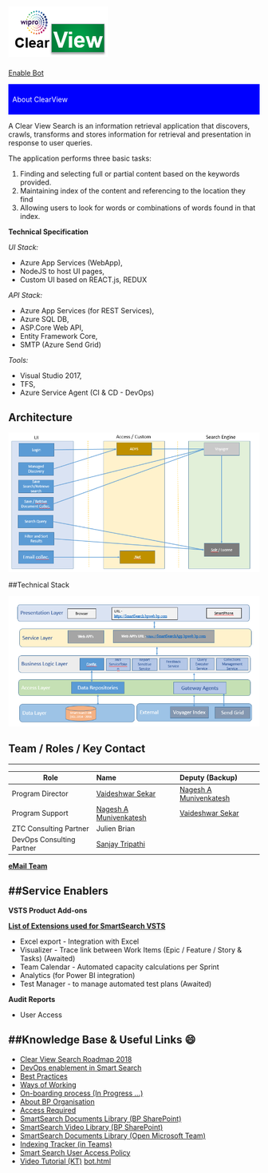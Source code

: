 
![ClearViewLOGO.png](/.attachments/ClearViewLOGO-32593f84-3334-4ca5-899f-fac7a2531ae7.png) 
---
<script type="text/javascript">
var myVar="hello";
function showAlert() { alert('You triggered an alert!'); }
</script>

<p><a href="#" onClick="alert('Hello');">Enable Bot</a></p>

<div style="background-color:blue;color:white;padding:8px;">
<p>About ClearView</p>
</div>

A Clear View Search is an information retrieval application that discovers, crawls, transforms and stores information for retrieval and presentation in response to user queries.

The application performs three basic tasks:
1. Finding and selecting full or partial content based on the keywords provided.
2. Maintaining index of the content and referencing to the location they find
3. Allowing users to look for words or combinations of words found in that index.


**Technical Specification**

*UI Stack:*
- Azure App Services (WebApp),
- NodeJS to host UI pages,
- Custom UI based on REACT.js, REDUX

*API Stack:*
- Azure App Services (for REST Services),
- Azure SQL DB,
- ASP.Core Web API,
- Entity Framework Core,
- SMTP (Azure Send Grid)

*Tools:*
- Visual Studio 2017,
- TFS,
- Azure Service Agent (CI & CD - DevOps)


## Architecture 
![SS_Arch_2.png](.attachments/SS_Arch_2-cb8598d8-af48-4ac2-aedd-3b52f43f4281.png)

##Technical Stack

![SS_Architecture.png](.attachments/SS_Architecture-885ac73e-7473-4e23-9bd3-c55ccd400e8b.png)




## Team / Roles / Key Contact
---

| Role                    | Name         | Deputy (Backup)  
|-----------            |:---------------|:---------------
| Program Director                | [Vaideshwar Sekar ](mailto:vaideshwar.sekar1@wipro.com) | [Nagesh A Munivenkatesh ](mailto:nagesh.munivenkatesh@wipro.com@bp.com)
| Program Support                | [Nagesh A Munivenkatesh ](mailto:nagesh.munivenkatesh@wipro.com)    | [Vaideshwar Sekar ](mailto:vaideshwar.sekar1@wipro.com) 
ZTC Consulting Partner|Julien Brian| 
DevOps Consulting Partner|[Sanjay Tripathi](mailto:sanjay.tripathi@bp.com)|

**[eMail Team](mailto:vaideshwar.sekar1@wipro.com;nagesh.munivenkatesh@wipro.com;sanjay.tripathi@bp.com)**


##Service Enablers
---

**VSTS Product Add-ons**

**[List of Extensions used for SmartSearch VSTS](https://digitalfoundations.visualstudio.com/_admin/_extensions?tab=manage&status=active)**
- Excel export - Integration with Excel
- Visualizer - Trace link between Work Items (Epic / Feature / Story & Tasks) (Awaited)
- Team Calendar - Automated capacity calculations per Sprint
- Analytics (for Power BI integration)
- Test Manager - to manage automated test plans (Awaited)

**Audit Reports**
- User Access

##Knowledge Base & Useful Links :smile:
---

- [Clear View Search Roadmap 2018](https://bp365.sharepoint.com/:x:/r/sites/Upstream10/SmartSearch/_layouts/15/doc.aspx?sourcedoc=%7BE58E4FAC-AC5E-4FAF-9532-13B656FA27B9%7D&file=SmartSearch%20-%202018%20Integrated%20Plan.xlsx&action=default)
- [DevOps enablement in Smart Search](/Devops)
- [Best Practices ](/Best-Practices)
- [Ways of Working](/Ways-of-Working)
- [On-boarding process (In Progress ...)]()
- [About BP Organisation](https://intranet.bp.com/en_gb/group/one-bp/our-organization.html)
- [Access Required](/Smart-Search-Access-Management)
- [SmartSearch Documents Library (BP SharePoint)](https://bp365.sharepoint.com/sites/Upstream10/SmartSearch/Shared%20Documents/Forms/AllItems.aspx?RootFolder=%2Fsites%2FUpstream10%2FSmartSearch%2FShared%20Documents%2FPMO%20Office%2FKnowledge%20Transfer%2FKnowledge%20Transfer%20Documents&FolderCTID=0x012000A4378725997A324EB6A6BB42B8F55C05&View=%7B2C0033C2%2D6797%2D4223%2D8649%2D06AD880CA7F5%7D)
- [SmartSearch Video Library (BP SharePoint)](https://bp365.sharepoint.com/sites/Upstream10/SmartSearch/Shared%20Documents/Forms/AllItems.aspx?RootFolder=%2Fsites%2FUpstream10%2FSmartSearch%2FShared%20Documents%2FPMO%20Office%2FKnowledge%20Transfer%2FKnowledge%20Transfer%20Videos&FolderCTID=0x012000A4378725997A324EB6A6BB42B8F55C05&View=%7B2C0033C2%2D6797%2D4223%2D8649%2D06AD880CA7F5%7D)
- [SmartSearch Documents Library (Open Microsoft Team)](https://teams.microsoft.com/l/channel/19%3aeb6fdcc09c694eaebba95edfc2f1a1b4%40thread.skype/General?groupId=156b69d9-2bc8-4906-98b1-7ffbd66a6cb6&tenantId=258ac4e4-146a-411e-9dc8-79a9e12fd6da)
- [Indexing Tracker (in Teams)](https://teams.microsoft.com/_#/xlsx/viewer/teams/https%3A~2F~2Fwipro365.sharepoint.com~2Fsites~2FSmartSearch~2FShared%20Documents~2FGeneral~2FIndexing~2FNew%20Access%20Management%20Indexing%20Tracker1704.xlsx?threadId=19%3Aeb6fdcc09c694eaebba95edfc2f1a1b4%40thread.skype&baseUrl=https%3A~2F~2Fwipro365.sharepoint.com~2Fsites~2FSmartSearch&fileId=0217C060-9D25-45DD-863A-0FA4B0CF1A30&ctx=files&viewerAction=view)
- [Smart Search User Access Policy](https://wiki.bpglobal.com/index.php?title=SmartSearch_Managing_User_Access_%E2%80%93_Joiners_Transfers_and_Leavers_Process)
- [Video Tutorial (KT)](https://bp365.sharepoint.com/:v:/s/Upstream10/SmartSearch/Ef8_On-vVIFDp-v-OXyKTBoBbp1zg85tZhz75qpqBeSOEQ)
 [bot.html](/.attachments/bot-f43e2db5-f561-4ebd-88e4-abd5b59ac60e.html)